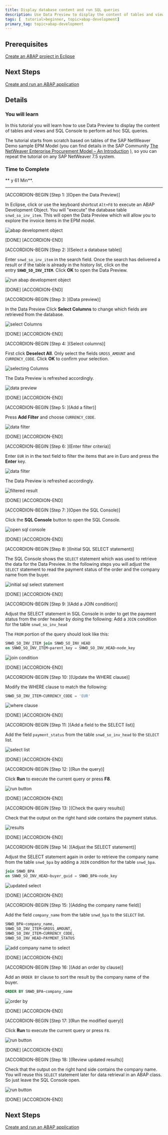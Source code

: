 ```yaml
---
title: Display database content and run SQL queries
description: Use Data Preview to display the content of tables and views and SQL Console to perform ad-hoc SQL queries
tags: [  tutorial>beginner, topic>abap-development]
primary_tag: topic>abap-development
---
```

 
## Prerequisites  
 [Create an ABAP project in Eclipse](http://www.sap.com/developer/tutorials/abap-create-project.html)


## Next Steps
[Create and run an ABAP application](http://www.sap.com/developer/tutorials/abap-create-basic-app.html)


## Details
### You will learn  
In this tutorial you will learn how to use Data Preview to display the content of tables and views and SQL Console to perform ad hoc SQL queries.

The tutorial starts from scratch based on tables of the SAP NetWeaver Demo sample EPM Model (you can find details in the SAP Community [The NetWeaver Enterprise Procurement Model – An Introduction](https://archive.sap.com/documents/docs/DOC-31458) ), so you can repeat the tutorial on any SAP NetWeaver 7.5 system.


### Time to Complete
** y 61 Min**.

---

[ACCORDION-BEGIN [Step 1: ](Open the Data Preview)]

In Eclipse, click or use the keyboard shortcut `Alt+F8` to execute an ABAP Development Object. You will "execute" the database table `snwd_so_inv_item`. This will open the Data Preview which will allow you to explore the invoice items in the EPM model.

![abap development object](abap-02-1.png)

[DONE]
[ACCORDION-END]

[ACCORDION-BEGIN [Step 2: ](Select a database table)]

Enter `snwd_so_inv_item` in the search field. Once the search has delivered a result or if the table is already in the history list, click on the entry **`SNWD_SO_INV_ITEM`**. Click **OK** to open the Data Preview.

![run abap development object](abap-02-2.png)

[DONE]
[ACCORDION-END]


[ACCORDION-BEGIN [Step 3: ](Data preview)]

In the Data Preview Click **Select Columns** to change which fields are retrieved from the database.

![select Columns](abap-02-3.png)

[DONE]
[ACCORDION-END]

[ACCORDION-BEGIN [Step 4: ](Select columns)]

First click **Deselect All**. Only select the fields `GROSS_AMOUNT` and `CURRENCY_CODE`. Click **OK** to confirm your selection.

![selecting Columns](abap-02-4a.png)

The Data Preview is refreshed accordingly.

![data preview](abap-02-4b.png)

[DONE]
[ACCORDION-END]

[ACCORDION-BEGIN [Step 5: ](Add a filter)]

Press **Add Filter** and choose `CURRENCY_CODE`.

![data filter](abap-02-5.png)

[DONE]
[ACCORDION-END]

[ACCORDION-BEGIN [Step 6: ](Enter filter criteria)]

Enter `EUR` in in the text field to filter the items that are in Euro and press the **Enter** key.

![data filter](abap-02-6a.png)

The Data Preview is refreshed accordingly.

![filtered result](abap-02-6b.png)

[DONE]
[ACCORDION-END]

[ACCORDION-BEGIN [Step 7: ](Open the SQL Console)]

Click the **SQL Console** button to open the SQL Console.

![open sql console](abap-02-7.png)


[DONE]
[ACCORDION-END]

[ACCORDION-BEGIN [Step 8: ](Initial SQL SELECT statement)]

The SQL Console shows the `SELECT` statement which was used to retrieve the data for the Data Preview. In the following steps you will adjust the `SELECT` statement to read the payment status of the order and the company name from the buyer.

![initial sql select statement](abap-02-8.png)

[DONE]
[ACCORDION-END]

[ACCORDION-BEGIN [Step 9: ](Add a JOIN condition)]

Adjust the SELECT statement in SQL Console in order to get the payment status from the order header by doing the following: Add a `JOIN` condition for the table `snwd_so_inv_head`

The `FROM` portion of the query should look like this:

```sql
SNWD_SO_INV_ITEM join SNWD_SO_INV_HEAD
on SNWD_SO_INV_ITEM~parent_key = SNWD_SO_INV_HEAD~node_key
```

![join condition](abap-02-9.png)

[DONE]
[ACCORDION-END]

[ACCORDION-BEGIN [Step 10: ](Update the WHERE clause)]

Modify the WHERE clause to match the following:

```sql
SNWD_SO_INV_ITEM~CURRENCY_CODE = 'EUR'
```
![where clause](abap-02-10.png)

[DONE]
[ACCORDION-END]

[ACCORDION-BEGIN [Step 11: ](Add a field to the SELECT list)]

Add the field `payment_status` from the table `snwd_so_inv_head` to the `SELECT` list.

![select list](abap-02-11.png)

[DONE]
[ACCORDION-END]


[ACCORDION-BEGIN [Step 12: ](Run the query)]

Click **Run** to execute the current query or press **F8**.

![run button](abap-02-12.png)

[DONE]
[ACCORDION-END]

[ACCORDION-BEGIN [Step 13: ](Check the query results)]

Check that the output on the right hand side contains the payment status.

![results](abap-02-13.png)

[DONE]
[ACCORDION-END]

[ACCORDION-BEGIN [Step 14: ](Adjust the SELECT statement)]

Adjust the SELECT statement again in order to retrieve the company name from the table `snwd_bpa` by adding a `JOIN` condition for the table `snwd_bpa`.

```sql
join SNWD_BPA
on SNWD_SO_INV_HEAD~buyer_guid = SNWD_BPA~node_key
```

![updated select](abap-02-14.png)

[DONE]
[ACCORDION-END]

[ACCORDION-BEGIN [Step 15: ](Adding the company name field)]

Add the field `company_name` from the table `snwd_bpa` to the `SELECT` list.

```sql
SNWD_BPA~company_name,
SNWD_SO_INV_ITEM~GROSS_AMOUNT,
SNWD_SO_INV_ITEM~CURRENCY_CODE,
SNWD_SO_INV_HEAD~PAYMENT_STATUS
```

![add company name to select](abap-02-15.png)


[DONE]
[ACCORDION-END]

[ACCORDION-BEGIN [Step 16: ](Add an order by clause)]

Add an `ORDER BY` clause to sort the result by the company name of the buyer.

```sql
ORDER BY SNWD_BPA~company_name
```

![order by](abap-02-16.png)

[DONE]
[ACCORDION-END]

[ACCORDION-BEGIN [Step 17: ](Run the modified query)]

Click **Run** to execute the current query or press `F8`.

![run button](abap-02-17.png)

[DONE]
[ACCORDION-END]

[ACCORDION-BEGIN [Step 18: ](Review updated results)]

Check that the output on the right hand side contains the company name. You will reuse this `SELECT` statement later for data retrieval in an ABAP class. So just leave the SQL Console open.

![run button](abap-02-18.png)

[DONE]
[ACCORDION-END]

## Next Steps
[Create and run an ABAP application](http://www.sap.com/developer/tutorials/abap-create-basic-app.html)
